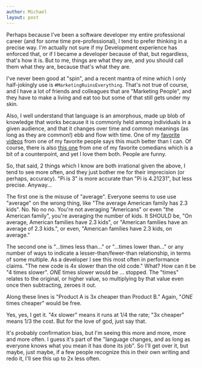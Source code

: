 ```yaml
---
author: Michael
layout: post
---
```


Perhaps because I've been a software developer my entire professional career (and for some
time pre-professional), I tend to prefer thinking in a precise way.  I'm actually not sure
if my Development experience has enforced that, or if I became a developer because of
that, but regardless, that's how it is.  But to me, things are what they are, and you
should call them what they are, because that's what they are.

I've never been good at "spin", and a recent mantra of mine which I only half-jokingly use
is `#MarketingRuinsEverything`.  That's not true of course, and I have a lot of friends
and colleagues that are "Marketing People", and they have to make a living and eat too but
some of that still gets under my skin.

Also, I well understand that language is an amorphous, made up blob of knowledge that
works because it is commonly held among individuals in a given audience, and that it
changes over time and common meanings (as long as they are common!) ebb and flow with
time.  One of my [favorite videos](https://www.youtube.com/watch?v=J7E-aoXLZGY) from one
of my favorite people says this much better than I can.  Of course, there is also [this
one](https://www.youtube.com/watch?v=om7O0MFkmpw) from one of my favorite comedians which
is a bit of a counterpoint, and yet I love them both.  People are funny.

So, that said, 2 things which I know are both irrational given the above, I tend to see
more often, and they just bother me for their imprecision (or perhaps, accuracy).  "Pi is
3" is more accurate than "Pi is 4.21231", but less precise.  Anyway...

The first one is the misuse of "average".  Everyone seems to use use "average" on the
wrong thing, like "The average American family has 2.3 kids".  No.  No no no.  You're not
averaging "Americans" or even "the American family", you're averaging the number of kids.
It SHOULD be, "On average, American families have 2.3 kids", or "American families have an
average of 2.3 kids.", or even, "American families have 2.3 kids, on average."

The second one is "...times less than..." or "...times lower than..." or any number of
ways to indicate a lesser-than/fewer-than relationship, in terms of some multiple.  As a
developer I see this most often in performance claims.  "The new code is 4x slower than
the old code."  What?  How can it be "4 times slower".  _ONE_ times slower would be
... stopped.  The "times" relates to the original, or higher value, so multiplying by that
value even once then subtracting, zeroes it out.

Along these lines is "Product A is 3x cheaper than Product B."  Again, "_ONE_ times
cheaper" would be free.

Yes, yes, I get it.  "4x slower" means it runs at 1/4 the rate; "3x cheaper" means 1/3 the
cost.  But for the love of god, just say that.

It's probably confirmation bias, but I'm seeing this more and more, more and more often.
I guess it's part of the "language changes, and as long as everyone knows what you mean it
has done its job".  So I'll get over it, but maybe, just maybe, if a few people recognize
this in their own writing and redo it, I'll see this up to 2x less often.
